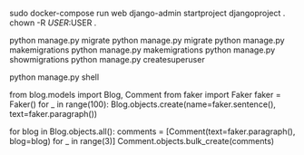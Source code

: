 sudo docker-compose run web django-admin startproject djangoproject .
chown -R $USER:$USER .

python manage.py migrate
python manage.py migrate <app name>
python manage.py makemigrations
python manage.py makemigrations <app name>
python manage.py showmigrations
python manage.py createsuperuser

python manage.py shell

<!-- genereate fake data for Blog -->
from blog.models import Blog, Comment
from faker import Faker
faker = Faker()
for _ in range(100):
    Blog.objects.create(name=faker.sentence(), text=faker.paragraph())

for blog in Blog.objects.all():
    comments = [Comment(text=faker.paragraph(), blog=blog) for _ in range(3)]
    Comment.objects.bulk_create(comments)
